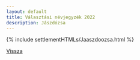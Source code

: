 ```yaml
---
layout: default
title: Választási névjegyzék 2022
description: Jászdózsa
---
```


{% include settlementHTMLs/Jaaszdoozsa.html %}

[Vissza](../)